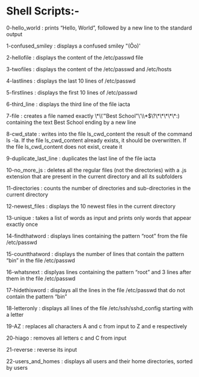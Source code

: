 <h1>Shell Scripts:-</h1>
<p>0-hello_world : prints “Hello, World”, followed by a new line to the standard output<br>
<p>1-confused_smiley : displays a confused smiley "(Ôo)'<br>
<p>2-hellofile : displays the content of the /etc/passwd file<br>
<p>3-twofiles : displays the content of the /etc/passwd and /etc/hosts<br>
<p>4-lastlines : displays the last 10 lines of /etc/passwd<br>
<p>5-firstlines : displays the first 10 lines of /etc/passwd<br>
<p>6-third_line :  displays the third line of the file iacta<br>
<p>7-file : creates a file named exactly \*\\'"Best School"\'\\*$\?\*\*\*\*\*:) containing the text Best School ending by a new line<br>
<p>8-cwd_state : writes into the file ls_cwd_content the result of the command ls -la. If the file ls_cwd_content already exists, it should be overwritten. If the file ls_cwd_content does not exist, create it<br>
<p>9-duplicate_last_line : duplicates the last line of the file iacta<br>
<p>10-no_more_js : deletes all the regular files (not the directories) with a .js extension that are present in the current directory and all its subfolders<br>
<p>11-directories : counts the number of directories and sub-directories in the current directory<br>
<p>12-newest_files : displays the 10 newest files in the current directory<br>
<p>13-unique : takes a list of words as input and prints only words that appear exactly once<br>
<p>14-findthatword : displays lines containing the pattern “root” from the file /etc/passwd<br>
<p>15-countthatword : displays the number of lines that contain the pattern “bin” in the file /etc/passwd<br>
<p>16-whatsnext : displyas lines containing the pattern “root” and 3 lines after them in the file /etc/passwd<br>
<p>17-hidethisword : displays all the lines in the file /etc/passwd that do not contain the pattern “bin”<br>
<p>18-letteronly : displays all lines of the file /etc/ssh/sshd_config starting with a letter<br>
<p>19-AZ : replaces all characters A and c from input to Z and e respectively<br>
<p>20-hiago : removes all letters c and C from input<br>
<p>21-reverse : reverse its input<br>
<p>22-users_and_homes : displays all users and their home directories, sorted by users<br>
